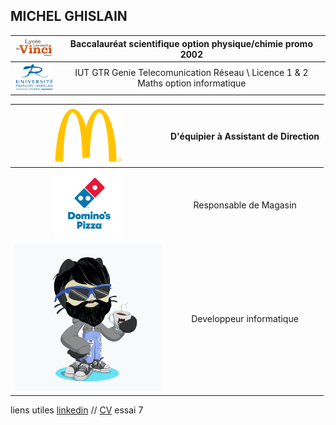 ## MICHEL GHISLAIN 


| ![Image](lycée.png) | Baccalauréat scientifique option physique/chimie promo 2002  |
| :------------------: | :----------------------: |
| ![Image](univ.png)| IUT GTR Genie Telecomunication Réseau \ Licence 1 & 2 Maths option informatique |


|![Image](mc.png)|D'équipier à Assistant de Direction|
|:-------------:|:--------------------------: |
|![Image](dom.png)|Responsable de Magasin|
|![Image](cat.png)|Developpeur informatique|


 




liens utiles [linkedin](https://www.linkedin.com/in/ghislain-michel-31b024153/) // [CV](CV_Ghislain_Michel_M2i.docx) essai 7



 
 
